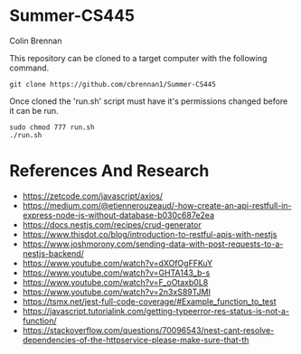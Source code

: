 # Summer-CS445
Colin Brennan

This repository can be cloned to a target computer with the following command.
```
git clone https://github.com/cbrennan1/Summer-CS445
```

Once cloned the 'run.sh' script must have it's permissions changed before it can be run.
```
sudo chmod 777 run.sh
./run.sh
```


# References And Research
- https://zetcode.com/javascript/axios/
- https://medium.com/@etiennerouzeaud/-how-create-an-api-restfull-in-express-node-js-without-database-b030c687e2ea
- https://docs.nestjs.com/recipes/crud-generator
- https://www.thisdot.co/blog/introduction-to-restful-apis-with-nestjs
- https://www.joshmorony.com/sending-data-with-post-requests-to-a-nestjs-backend/
- https://www.youtube.com/watch?v=dXOfOgFFKuY
- https://www.youtube.com/watch?v=GHTA143_b-s
- https://www.youtube.com/watch?v=F_oOtaxb0L8 
- https://www.youtube.com/watch?v=2n3xS89TJMI
- https://tsmx.net/jest-full-code-coverage/#Example_function_to_test 
- https://javascript.tutorialink.com/getting-typeerror-res-status-is-not-a-function/
- https://stackoverflow.com/questions/70096543/nest-cant-resolve-dependencies-of-the-httpservice-please-make-sure-that-th
